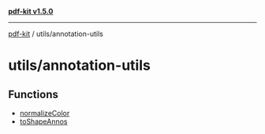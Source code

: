 [**pdf-kit v1.5.0**](../../README.md)

***

[pdf-kit](../../modules.md) / utils/annotation-utils

# utils/annotation-utils

## Functions

- [normalizeColor](functions/normalizeColor.md)
- [toShapeAnnos](functions/toShapeAnnos.md)
